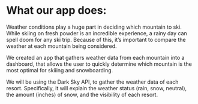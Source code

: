 # What our app does:

Weather conditions play a huge part in deciding which mountain to ski. While skiing on fresh powder is an incredible experience, a rainy day can spell doom for any ski trip. Because of this, it’s important to compare the weather at each mountain being considered.

We created an app that gathers weather data from each mountain into
a dashboard, that allows the user to quickly determine which mountain
is the most optimal for skiiing and snowboarding. 

We will be using the Dark Sky API, to gather the weather data of each resort. Specifically, it will explain the weather status (rain, snow, neutral), the amount (inches) of snow, and the visibility of 
each resort. 

